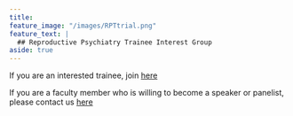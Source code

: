 ```yaml
---
title: 
feature_image: "/images/RPTtrial.png"
feature_text: |
  ## Reproductive Psychiatry Trainee Interest Group
aside: true
---
```


If you are an interested trainee, join [here](https://forms.gle/WAqAvHthLiXGC1zr7)

If you are a faculty member who is willing to become a speaker or panelist, please contact us [here](https://forms.gle/mjV2LdPSdfJSYZB38)
